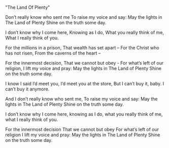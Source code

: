 "The Land Of Plenty"

Don’t really know who sent me
To raise my voice and say:
May the lights in The Land of Plenty
Shine on the truth some day.

I don’t know why I come here,
Knowing as I do,
What you really think of me,
What I really think of you.

For the millions in a prison,
That wealth has set apart –
For the Christ who has not risen,
From the caverns of the heart –

For the innermost decision,
That we cannot but obey -
For what’s left of our religion,
I lift my voice and pray:
May the lights in The Land of Plenty
Shine on the truth some day.

I know I said I’d meet you,
I’d meet you at the store,
But I can’t buy it, baby.
I can’t buy it anymore.

And I don’t really know who sent me,
To raise my voice and say:
May the lights in The Land of Plenty
Shine on the truth some day.

I don’t know why I come here,
knowing as I do,
what you really think of me,
what I really think of you.

For the innermost decision
That we cannot but obey
For what’s left of our religion
I lift my voice and pray:
May the lights in The Land of Plenty
Shine on the truth some day.
